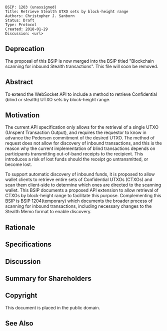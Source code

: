     BSIP: 1203 (unassigned)
    Title: Retrieve Stealth UTXO sets by block-height range
    Authors: Christopher J. Sanborn
    Status: Draft
    Type: Protocol
    Created: 2018-01-29
    Discussion: <url>


## Deprecation

The proposal of this BSIP is now merged into the BSIP titled "Blockchain scanning for inbound Stealth transactions".   This file will soon be removed.

## Abstract

To extend the WebSocket API to include a method to retrieve Confidential (blind or stealth) UTXO sets by block-height range.

## Motivation

The current API specification only allows for the retrieval of a single UTXO (Unspent Transaction Output), and requires the requestor to know in advance the Pedersen commitment of the desired UTXO.  The method of request does not allow for discovery of inbound transactions, and this is the reason why the current implementation of blind transactions depends on participants transmitting out-of-band receipts to the recipient.  This introduces a risk of lost funds should the receipt go untransmitted, or become lost.

To support automatic discovery of inbound funds, it is proposed to allow wallet clients to retrieve entire sets of Confidential UTXOs (CTXOs) and scan them client-side to determine which ones are directed to the scanning wallet.  This BSIP documents a proposed API extension to allow retrieval of CTXOs by block-height range to facilitate this purpose.  Complementing this BSIP is BSIP 1204(temporary) which documents the broader process of scanning for inbound transactions, including necessary changes to the Stealth Memo format to enable discovery.

## Rationale
## Specifications
## Discussion
## Summary for Shareholders
## Copyright

This document is placed in the public domain.

## See Also
